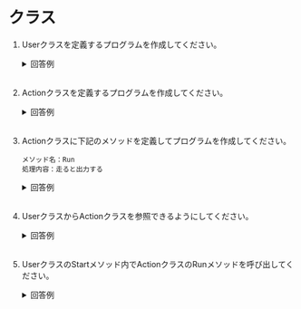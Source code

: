 # クラス

1. Userクラスを定義するプログラムを作成してください。

	<details><summary>回答例</summary><div>
		
	```
	using System.Collections;
	using System.Collections.Generic;
	using UnityEngine;

	public class User : MonoBehaviour
	{
		void Start()
		{
			
		}


		void Update()
		{
			
		}
	}
	```
		
	</div></details>
	

	<br>

2. Actionクラスを定義するプログラムを作成してください。

	<details><summary>回答例</summary><div>
		
	```
	using System.Collections;
	using System.Collections.Generic;
	using UnityEngine;

	public class Action : MonoBehaviour
	{
		void Start()
		{
			
		}

		void Update()
		{
			
		}
	}
	```
		
	</div></details>
	

	<br>

3. Actionクラスに下記のメソッドを定義してプログラムを作成してください。

	```
	メソッド名：Run
	処理内容：走ると出力する
	```

	<details><summary>回答例</summary><div>
		
	```
	using System.Collections;
	using System.Collections.Generic;
	using UnityEngine;

	public class Action : MonoBehaviour
	{
		public void Run() 
		{
			Debug.Log("走る")
		}
	}
	```
		
	</div></details>
	

	<br>

4. UserクラスからActionクラスを参照できるようにしてください。

	<details><summary>回答例</summary><div>
		
	```
	using System.Collections;
	using System.Collections.Generic;
	using UnityEngine;

	public class User : MonoBehaviour
	{
		public Action action;
		
		void Start()
		{
			
		}

		void Update()
		{
			
		}
	}
	```
		
	</div></details>
	

	<br>

5. UserクラスのStartメソッド内でActionクラスのRunメソッドを呼び出してください。

	<details><summary>回答例</summary><div>
		
	```
	using System.Collections;
	using System.Collections.Generic;
	using UnityEngine;

	public class User : MonoBehaviour
	{
		public Action action;

		void Start()
		{
			action.Run();
		}

		void Update()
		{
			
		}
	}
	```
		
	</div></details>
	

	<br>


